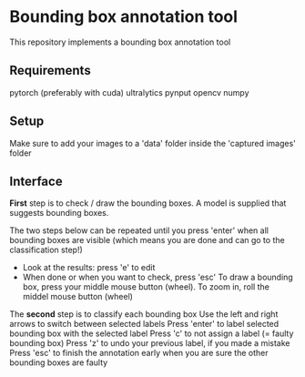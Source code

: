 # Bounding box annotation tool
This repository implements a bounding box annotation tool

## Requirements
pytorch (preferably with cuda)
ultralytics
pynput
opencv
numpy

## Setup
Make sure to add your images to a 'data' folder inside the 'captured images' folder

## Interface
**First** step is to check / draw the bounding boxes. 
A model is supplied that suggests bounding boxes.

The two steps below can be repeated until you press 'enter' when all bounding boxes are visible (which means you are done and can go to the classification step!)
 - Look at the results: press 'e' to edit
 - When done or when you want to check, press 'esc'
    To draw a bounding box, press your middle mouse button (wheel). To zoom in, roll the middel mouse button (wheel)


The **second** step is to classify each bounding box
Use the left and right arrows to switch between selected labels
Press 'enter' to label selected bounding box with the selected label
Press 'c' to not assign a label (= faulty bounding box)
Press 'z' to undo your previous label, if you made a mistake
Press 'esc' to finish the annotation early when you are sure the other bounding boxes are faulty